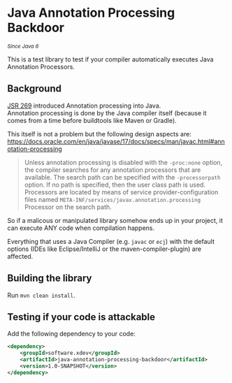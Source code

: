 # Java Annotation Processing Backdoor 
<sup><i>Since Java 6</i></sup>

This is a test library to test if your compiler automatically executes Java Annotation Processors.

## Background

[JSR 269](https://jcp.org/en/jsr/detail?id=269) introduced Annotation processing into Java.<br/>
Annotation processing is done by the Java compiler itself (because it comes from a time before buildtools like Maven or Gradle).

This itself is not a problem but the following design aspects are:
https://docs.oracle.com/en/java/javase/17/docs/specs/man/javac.html#annotation-processing
> Unless annotation processing is disabled with the `-proc:none` option, the compiler searches for any annotation processors that are available. The search path can be specified with the `-processorpath` option. If no path is specified, then the user class path is used. Processors are located by means of service provider-configuration files named `META-INF/services/javax.annotation.processing` Processor on the search path.

So if a malicous or manipulated library somehow ends up in your project, it can execute ANY code when compilation happens.

Everything that uses a Java Compiler (e.g. `javac` or `ecj`) with the default options (IDEs like Eclipse/IntelliJ or the maven-compiler-plugin) are affected.

## Building the library

Run ``mvn clean install``.


## Testing if your code is attackable

Add the following dependency to your code:
```xml
<dependency>
	<groupId>software.xdev</groupId>
	<artifactId>java-annotation-processing-backdoor</artifactId>
	<version>1.0-SNAPSHOT</version>
</dependency>
```
